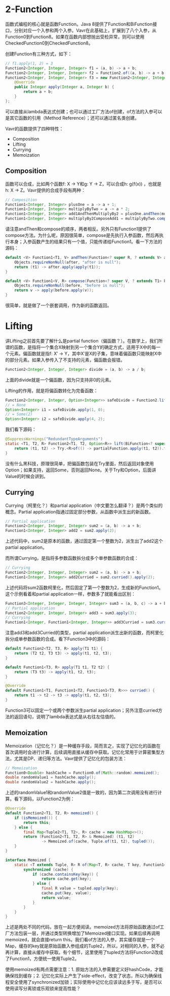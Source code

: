 # 2-Function
函数式编程的核心就是函数Function。Java 8提供了Function和BiFunction接口，分别对应一个入参和两个入参。Vavr在此基础上，扩展到了八个入参，从Function0到Function8。如果在函数内部想抛出受检异常，则可以使用CheckedFunction0到CheckedFunction8。

创建Function有三种方式，如下：
```java
// f1.apply(1, 2) = 3
Function2<Integer, Integer, Integer> f1 = (a, b) -> a + b;
Function2<Integer, Integer, Integer> f2 = Function2.of((a, b) -> a + b);
Function2<Integer, Integer, Integer> f3 = new Function2<Integer, Integer, Integer>() {
    @Override
    public Integer apply(Integer a, Integer b) {
        return a + b;
    }
};
```
可以直接从lambda表达式创建；也可以通过工厂方法of创建，of方法的入参可以是其它函数的引用（Method Reference）；还可以通过匿名类创建。

Vavr的函数提供了四种特性：
- Composition
- Lifting
- Currying
- Memoization

## Composition
函数可以合成，比如两个函数f: X → Y和g: Y → Z，可以合成h: g(f(x)) ，也就是h: X → Z。Vavr提供的合成手段有两种：
```java
// Composition
Function1<Integer, Integer> plusOne = a -> a + 1;
Function1<Integer, Integer> multiplyByTwo = a -> a * 2;
Function1<Integer, Integer> add1AndThenMultiplyBy2 = plusOne.andThen(multiplyByTwo);
Function1<Integer, Integer> multiplyBy2ComposeAdd1 = multiplyByTwo.compose(plusOne);
```
请注意andThen和compose的顺序，两者相反。另外只有Function1提供了compose方法。为什么呢，原因很简单，compose是先执行入参函数，然后再执行本身；入参函数产生的结果只有一个值，只能传递给Function1。看一下方法的源码：
```java
default <V> Function1<T1, V> andThen(Function<? super R, ? extends V> after) {
    Objects.requireNonNull(after, "after is null");
    return (t1) -> after.apply(apply(t1));
}

default <V> Function1<V, R> compose(Function<? super V, ? extends T1> before) {
    Objects.requireNonNull(before, "before is null");
    return v -> apply(before.apply(v));
}
```
很简单，就是做了一个嵌套调用，作为新的函数返回。

# Lifting
讲Lifting之前首先要了解什么是partial function（偏函数？）。在数学上，我们所谓的函数，是指将一个集合X映射到另一个集合Y的确定方式，适用于X中的每一个元素。偏函数就是指f: X′ → Y，其中X′是X的子集，意味着偏函数只能映射X中的部分元素。如果入参传入了不支持的元素，偏函数会报错。
```java
Function2<Integer, Integer, Integer> divide = (a, b) -> a / b;
```
上面的divide就是一个偏函数，因为只支持非0的元素。

Lifting的作用，就是将偏函数转化为完备函数：
```java
Function2<Integer, Integer, Option<Integer>> safeDivide = Function2.lift(divide);
// = None
Option<Integer> i1 = safeDivide.apply(1, 0);
// = Some(2)
Option<Integer> i2 = safeDivide.apply(4, 2);
```
我们看下源码：
```java
@SuppressWarnings("RedundantTypeArguments")
static <T1, T2, R> Function2<T1, T2, Option<R>> lift(BiFunction<? super T1, ? super T2, ? extends R> partialFunction) {
    return (t1, t2) -> Try.<R>of(() -> partialFunction.apply(t1, t2)).toOption();
}
```
没有什么黑科技，原理很简单，把偏函数包装在Try里面，然后返回对象使用Option；如果支持，返回Some，否则返回None。关于Try和Option，后面讲Value的时候会讲到。

## Currying
Currying（柯里化？）和partial application（中文要怎么翻译？）是两个类似的概念。Partial application指通过固定部分参数，从函数中派生出的新函数。
```java
// Partial application
Function2<Integer, Integer, Integer> sum2 = (a, b) -> a + b;
Function1<Integer, Integer> add2 = sum2.apply(2);
```
上述代码中，sum2是原本的函数，通过固定第一个整数为2，派生出了add2这个partial application。

而所谓Currying，是指将多参数函数拆分成多个单参数函数的合成：
```java
// Currying
Function2<Integer, Integer, Integer> sum2 = (a, b) -> a + b;
Function1<Integer, Integer> add2Curried = sum2.curried().apply(2);
```
上述代码将sum2函数柯里化，然后固定了第一个整数为2，生成新的Function1。这个示例看着和partial application一样，参数多了就能看出区别：
```java
Function3<Integer, Integer, Integer, Integer> sum3 = (a, b, c) -> a + b + c;
// Partial application
Function2<Integer, Integer, Integer> add3 = sum3.apply(3);
// Currying
Function1<Integer, Function1<Integer, Integer>> add3Curried = sum3.curried().apply(3);
```
注意add3和add3Curried的类型，partial application派生出新的函数，而柯里化拆分成单参数函数的合成。看下Function3中的源码：
```java
default Function2<T2, T3, R> apply(T1 t1) {
    return (T2 t2, T3 t3) -> apply(t1, t2, t3);
}

default Function1<T3, R> apply(T1 t1, T2 t2) {
    return (T3 t3) -> apply(t1, t2, t3);
}

@Override
default Function1<T1, Function1<T2, Function1<T3, R>>> curried() {
    return t1 -> t2 -> t3 -> apply(t1, t2, t3);
}
```
Function3可以固定一个或两个参数派生partial application；另外注意curried方法的返回语句，说明了lambda表达式是从右往左估值的。

## Memoization
Memoization（记忆化？）是一种缓存手段，简而言之，实现了记忆化的函数在首次调用时会进行计算，后续调用直接从缓存中获取。记忆化常用于计算密集型方法，尤其是DP、递归等方法。Vavr提供了记忆化的包装方法：
```java
// Memoization
Function0<Double> hashCache = Function0.of(Math::random).memoized();
double randomValue1 = hashCache.apply();
double randomValue2 = hashCache.apply();
```
上述的randomValue1和randomValue2值是一致的，因为第二次调用没有进行计算。看下源码，以Function2为例：
```java
@Override
default Function2<T1, T2, R> memoized() {
    if (isMemoized()) {
        return this;
    } else {
        final Map<Tuple2<T1, T2>, R> cache = new HashMap<>();
        return (Function2<T1, T2, R> & Memoized) (t1, t2)
                -> Memoized.of(cache, Tuple.of(t1, t2), tupled());
    }
}

interface Memoized {
    static <T extends Tuple, R> R of(Map<T, R> cache, T key, Function1<T, R> tupled) {
        synchronized (cache) {
            if (cache.containsKey(key)) {
                return cache.get(key);
            } else {
                final R value = tupled.apply(key);
                cache.put(key, value);
                return value;
            }
        }
    }
}
```
上述是两处不同的代码，放在一起方便阅读。memoized方法将原始函数通过of工厂方法包装一层，并通过类型转换增加了Memoized接口实现。如果后续再调用memoized，就会直接return this。我们看of方法的入参，其实缓存就是一个Map，缓存的key就是原始函数入参组成的Tuple2，所以，对相同的入参，就不必再计算，直接从缓存中获取。有个细节，这里使用了tupled方法将Function2改成了Function1，方便统一使用Tuple2。

使用memoized有两点需要注意：1. 原始方法的入参需要定义好hashCode，才能确保找到缓存；2. 记忆化实际上产生了side-effect，改变了状态，所以为确保线程安全使用了synchronized加锁；实际使用中记忆化应该读远多于写，是否可以使用读写分离锁或乐观锁来提高性能？
